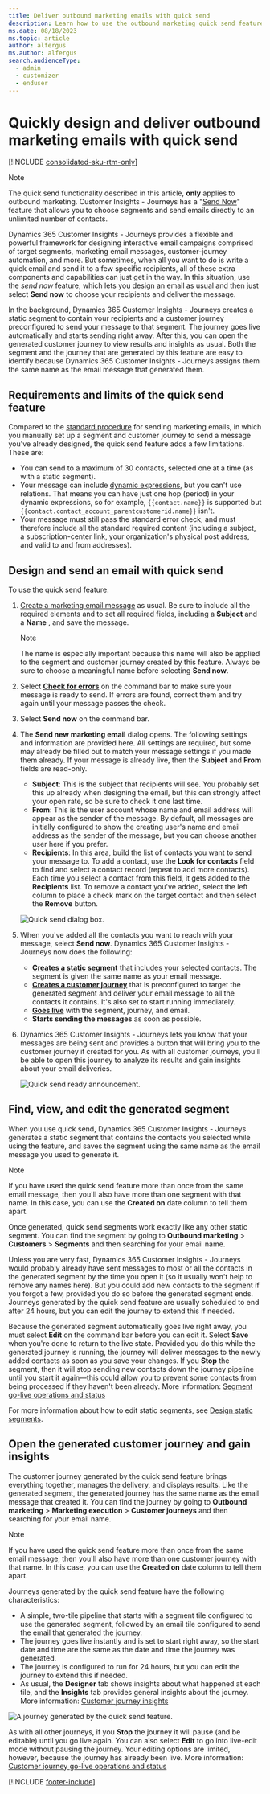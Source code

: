 ```yaml
---
title: Deliver outbound marketing emails with quick send
description: Learn how to use the outbound marketing quick send feature to address and send a marketing email message right from the email-design page in Dynamics 365 Customer Insights - Journeys.
ms.date: 08/18/2023
ms.topic: article
author: alfergus
ms.author: alfergus
search.audienceType: 
  - admin
  - customizer
  - enduser
---
```


# Quickly design and deliver outbound marketing emails with quick send

[!INCLUDE [consolidated-sku-rtm-only](./includes/consolidated-sku-rtm-only.md)]

> [!NOTE]
> The quick send functionality described in this article, **only** applies to outbound marketing. Customer Insights - Journeys has a "[Send Now](email-without-journey.md)" feature that allows you to choose segments and send emails directly to an unlimited number of contacts.

Dynamics 365 Customer Insights - Journeys provides a flexible and powerful framework for designing interactive email campaigns comprised of target segments, marketing email messages, customer-journey automation, and more. But sometimes, when all you want to do is write a quick email and send it to a few specific recipients, all of these extra components and capabilities can just get in the way. In this situation, use the _send now_ feature, which lets you design an email as usual and then just select **Send now** to choose your recipients and deliver the message.

In the background, Dynamics 365 Customer Insights - Journeys creates a static segment to contain your recipients and a customer journey preconfigured to send your message to that segment. The journey goes live automatically and starts sending right away. After this, you can open the generated customer journey to view results and insights as usual. Both the segment and the journey that are generated by this feature are easy to identify because Dynamics 365 Customer Insights - Journeys assigns them the same name as the email message that generated them.

## Requirements and limits of the quick send feature

Compared to the [standard procedure](prepare-marketing-emails.md#process-overview-how-to-create-and-go-live-with-a-marketing-email) for sending marketing emails, in which you manually set up a segment and customer journey to send a message you've already designed, the quick send feature adds a few limitations. These are:

- You can send to a maximum of 30 contacts, selected one at a time (as with a static segment).
- Your message can include [dynamic expressions](dynamic-email-content.md), but you can't use relations. That means you can have just one hop (period) in your dynamic expressions, so for example, `{{contact.name}}` is supported but `{{contact.contact_account_parentcustomerid.name}}` isn't.
- Your message must still pass the standard error check, and must therefore include all the standard required content (including a subject, a subscription-center link, your organization's physical post address, and valid to and from addresses).

## Design and send an email with quick send

To use the quick send feature:

1. [Create a marketing email message](email-design.md) as usual. Be sure to include all the required elements and to set all required fields, including a **Subject** and a **Name** , and save the message.

    > [!NOTE]
    > The name is especially important because this name will also be applied to the segment and customer journey created by this feature. Always be sure to choose a meaningful name before selecting **Send now**.

1. Select [**Check for errors**](email-check-golive.md) on the command bar to make sure your message is ready to send. If errors are found, correct them and try again until your message passes the check.

1. Select **Send now** on the command bar.

1. The **Send new marketing email** dialog opens. The following settings and information are provided here. All settings are required, but some may already be filled out to match your message settings if you made them already. If your message is already live, then the **Subject** and **From** fields are read-only.

    - **Subject**: This is the subject that recipients will see. You probably set this up already when designing the email, but this can strongly affect your open rate, so be sure to check it one last time.
    - **From**: This is the user account whose name and email address will appear as the sender of the message. By default, all messages are initially configured to show the creating user's name and email address as the sender of the message, but you can choose another user here if you prefer.
    - **Recipients**: In this area, build the list of contacts you want to send your message to. To add a contact, use the **Look for contacts** field to find and select a contact record (repeat to add more contacts). Each time you select a contact from this field, it gets added to the **Recipients** list. To remove a contact you've added, select the left column to place a check mark on the target contact and then select the **Remove** button.

    ![Quick send dialog box.](media/email-quick-send-recipients.png "Quick send dialog box")

1. When you've added all the contacts you want to reach with your message, select **Send now**. Dynamics 365 Customer Insights - Journeys now does the following:

    - **[Creates a static segment](segments-static.md)** that includes your selected contacts. The segment is given the same name as your email message.
    - **[Creates a customer journey](customer-journeys-create-automated-campaigns.md)** that is preconfigured to target the generated segment and deliver your email message to all the contacts it contains. It's also set to start running immediately.
    - [**Goes live**](go-live.md) with the segment, journey, and email.
    - **Starts sending the messages** as soon as possible.

1. Dynamics 365 Customer Insights - Journeys lets you know that your messages are being sent and provides a button that will bring you to the customer journey it created for you. As with all customer journeys, you'll be able to open this journey to analyze its results and gain insights about your email deliveries.

    ![Quick send ready announcement.](media/quick-send-ready.png "Quick send ready announcement")

## Find, view, and edit the generated segment

When you use quick send, Dynamics 365 Customer Insights - Journeys generates a static segment that contains the contacts you selected while using the feature, and saves the segment using the same name as the email message you used to generate it.

> [!NOTE]
> If you have used the quick send feature more than once from the same email message, then you'll also have more than one segment with that name. In this case, you can use the **Created on** date column to tell them apart.

Once generated, quick send segments work exactly like any other static segment. You can find the segment by going to **Outbound marketing** > **Customers** > **Segments** and then searching for your email name.

Unless you are very fast, Dynamics 365 Customer Insights - Journeys would probably already have sent messages to most or all the contacts in the generated segment by the time you open it (so it usually won't help to remove any names here). But you could add new contacts to the segment if you forgot a few, provided you do so before the generated segment ends. Journeys generated by the quick send feature are usually scheduled to end after 24 hours, but you can edit the journey to extend this if needed.

Because the generated segment automatically goes live right away, you must select **Edit** on the command bar before you can edit it. Select **Save** when you're done to return to the live state. Provided you do this while the generated journey is running, the journey will deliver messages to the newly added contacts as soon as you save your changes. If you **Stop** the segment, then it will stop sending new contacts down the journey pipeline until you start it again—this could allow you to prevent some contacts from being processed if they haven't been already. More information: [Segment go-live operations and status](go-live.md#segment-go-live-operations-and-status)

For more information about how to edit static segments, see [Design static segments](segments-static.md).

## Open the generated customer journey and gain insights

The customer journey generated by the quick send feature brings everything together, manages the delivery, and displays results. Like the generated segment, the generated journey has the same name as the email message that created it. You can find the journey by going to **Outbound marketing** > **Marketing execution** > **Customer journeys** and then searching for your email name.

> [!NOTE]
> If you have used the quick send feature more than once from the same email message, then you'll also have more than one customer journey with that name. In this case, you can use the **Created on** date column to tell them apart.

Journeys generated by the quick send feature have the following characteristics:

- A simple, two-tile pipeline that starts with a segment tile configured to use the generated segment, followed by an email tile configured to send the email that generated the journey.
- The journey goes live instantly and is set to start right away, so the start date and time are the same as the date and time the journey was generated.
- The journey is configured to run for 24 hours, but you can edit the journey to extend this if needed.
- As usual, the **Designer** tab shows insights about what happened at each tile, and the **Insights** tab provides general insights about the journey. More information: [Customer journey insights](insights.md#customer-journey-insights)

![A journey generated by the quick send feature.](media/email-quick-send-journey.png "A journey generated by the quick send feature")

As with all other journeys, if you **Stop** the journey it will pause (and be editable) until you go live again. You can also select **Edit** to go into live-edit mode without pausing the journey. Your editing options are limited, however, because the journey has already been live. More information: [Customer journey go-live operations and status](go-live.md#customer-journey-go-live-operations-and-status)

[!INCLUDE [footer-include](./includes/footer-banner.md)]
